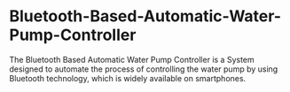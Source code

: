 # Bluetooth-Based-Automatic-Water-Pump-Controller
The Bluetooth Based Automatic Water Pump Controller is a System designed to automate the process of controlling the water pump by using Bluetooth technology, which is widely available on smartphones.
